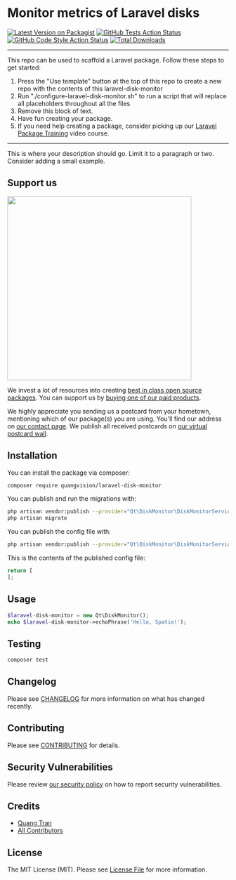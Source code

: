 # Monitor metrics of Laravel disks

[![Latest Version on Packagist](https://img.shields.io/packagist/v/quangvision/laravel-disk-monitor.svg?style=flat-square)](https://packagist.org/packages/quangvision/laravel-disk-monitor)
[![GitHub Tests Action Status](https://img.shields.io/github/workflow/status/quangvision/laravel-disk-monitor/run-tests?label=tests)](https://github.com/quangvision/laravel-disk-monitor/actions?query=workflow%3Arun-tests+branch%3Amain)
[![GitHub Code Style Action Status](https://img.shields.io/github/workflow/status/quangvision/laravel-disk-monitor/Check%20&%20fix%20styling?label=code%20style)](https://github.com/quangvision/laravel-disk-monitor/actions?query=workflow%3A"Check+%26+fix+styling"+branch%3Amain)
[![Total Downloads](https://img.shields.io/packagist/dt/quangvision/laravel-disk-monitor.svg?style=flat-square)](https://packagist.org/packages/quangvision/laravel-disk-monitor)

---
This repo can be used to scaffold a Laravel package. Follow these steps to get started:

1. Press the "Use template" button at the top of this repo to create a new repo with the contents of this laravel-disk-monitor
2. Run "./configure-laravel-disk-monitor.sh" to run a script that will replace all placeholders throughout all the files
3. Remove this block of text.
4. Have fun creating your package.
5. If you need help creating a package, consider picking up our <a href="https://laravelpackage.training">Laravel Package Training</a> video course.
---

This is where your description should go. Limit it to a paragraph or two. Consider adding a small example.

## Support us

[<img src="https://github-ads.s3.eu-central-1.amazonaws.com/laravel-disk-monitor.jpg?t=1" width="419px" />](https://spatie.be/github-ad-click/laravel-disk-monitor)

We invest a lot of resources into creating [best in class open source packages](https://spatie.be/open-source). You can support us by [buying one of our paid products](https://spatie.be/open-source/support-us).

We highly appreciate you sending us a postcard from your hometown, mentioning which of our package(s) you are using. You'll find our address on [our contact page](https://spatie.be/about-us). We publish all received postcards on [our virtual postcard wall](https://spatie.be/open-source/postcards).

## Installation

You can install the package via composer:

```bash
composer require quangvision/laravel-disk-monitor
```

You can publish and run the migrations with:

```bash
php artisan vendor:publish --provider="Qt\DiskMonitor\DiskMonitorServiceProvider" --tag="disk-monitor-migrations"
php artisan migrate
```

You can publish the config file with:
```bash
php artisan vendor:publish --provider="Qt\DiskMonitor\DiskMonitorServiceProvider" --tag="disk-monitor-config"
```

This is the contents of the published config file:

```php
return [
];
```

## Usage

```php
$laravel-disk-monitor = new Qt\DiskMonitor();
echo $laravel-disk-monitor->echoPhrase('Hello, Spatie!');
```

## Testing

```bash
composer test
```

## Changelog

Please see [CHANGELOG](CHANGELOG.md) for more information on what has changed recently.

## Contributing

Please see [CONTRIBUTING](.github/CONTRIBUTING.md) for details.

## Security Vulnerabilities

Please review [our security policy](../../security/policy) on how to report security vulnerabilities.

## Credits

- [Quang Tran](https://github.com/quangvision)
- [All Contributors](../../contributors)

## License

The MIT License (MIT). Please see [License File](LICENSE.md) for more information.
